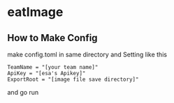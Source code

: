 # eatImage

## How to Make Config
make config.toml in same directory and Setting like this

```
TeamName = "[your team name]"
ApiKey = "[esa's Apikey]"
ExportRoot = "[image file save directory]"
```

and go run